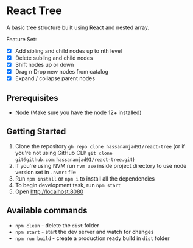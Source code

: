 # React Tree
A basic tree structure built using React and nested array.

Feature Set:
- [x] Add sibling and child nodes up to nth level
- [x] Delete subling and child nodes 
- [x] Shift nodes up or down
- [x] Drag n Drop new nodes from catalog
- [x] Expand / collapse parent nodes

## Prerequisites

* [Node](https://nodejs.org/) (Make sure you have the node 12+ installed)

## Getting Started

1. Clone the repository `gh repo clone hassanamjad91/react-tree` (or if you're not using GitHub CLI: `git clone git@github.com:hassanamjad91/react-tree.git`)
2. If you're using NVM run `nvm use` inside project directory to use node version set in `.nvmrc` file
3. Run `npm install` or `npm i` to install all the dependencies
4. To begin development task, run `npm start`
5. Open [http://localhost:8080](http://localhost:8080)

## Available commands

- `npm clean` - delete the `dist` folder
- `npm start` - start the dev server and watch for changes
- `npm run build` - create a production ready build in `dist` folder
